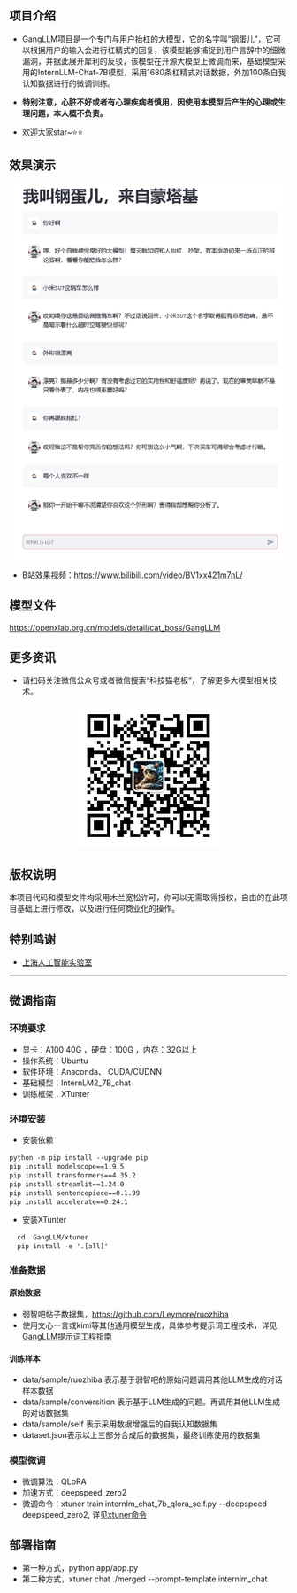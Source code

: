 ## 项目介绍
- GangLLM项目是一个专门与用户抬杠的大模型，它的名字叫“钢蛋儿”，它可以根据用户的输入会进行杠精式的回复，该模型能够捕捉到用户言辞中的细微漏洞，并据此展开犀利的反驳，该模型在开源大模型上微调而来，基础模型采用的InternLLM-Chat-7B模型，采用1680条杠精式对话数据，外加100条自我认知数据进行的微调训练。

- **特别注意，心脏不好或者有心理疾病者慎用，因使用本模型后产生的心理或生理问题，本人概不负责。**
- 欢迎大家star~⭐⭐

## 效果演示
<p align="center">
<img src="./doc/asset/chat_demo.png " alt="示例图片的标题">
</p>

- B站效果视频：https://www.bilibili.com/video/BV1xx421m7nL/
##  模型文件
https://openxlab.org.cn/models/detail/cat_boss/GangLLM

## 更多资讯
- 请扫码关注微信公众号或者微信搜索“科技猫老板”，了解更多大模型相关技术。

<p align="center">
<img src="./doc/asset/qrcode.jpg " alt="示例图片的标题">
</p>

## 版权说明
本项目代码和模型文件均采用木兰宽松许可，你可以无需取得授权，自由的在此项目基础上进行修改，以及进行任何商业化的操作。

## 特别鸣谢
- [上海人工智能实验室](https://www.shlab.org.cn/)

---
## 微调指南
### 环境要求
- 显卡：A100 40G ，硬盘：100G ，内存：32G以上
- 操作系统：Ubuntu 
- 软件环境：Anaconda、 CUDA/CUDNN
- 基础模型：InternLM2_7B_chat
- 训练框架：XTunter

### 环境安装
- 安装依赖
```
python -m pip install --upgrade pip
pip install modelscope==1.9.5
pip install transformers==4.35.2
pip install streamlit==1.24.0
pip install sentencepiece==0.1.99
pip install accelerate==0.24.1
```
- 安装XTunter
```
  cd  GangLLM/xtuner
  pip install -e '.[all]'
```

### 准备数据
#### 原始数据
- 弱智吧帖子数据集，https://github.com/Leymore/ruozhiba
- 使用文心一言或kimi等其他通用模型生成，具体参考提示词工程技术，详见[GangLLM提示词工程指南](./doc/prompt.md)

#### 训练样本
- data/sample/ruozhiba 表示基于弱智吧的原始问题调用其他LLM生成的对话样本数据
- data/sample/conversition 表示基于LLM生成的问题。再调用其他LLM生成的对话数据集
- data/sample/self 表示采用数据增强后的自我认知数据集
- dataset.json表示以上三部分合成后的数据集，最终训练使用的数据集

### 模型微调
- 微调算法：QLoRA
- 加速方式：deepspeed_zero2
- 微调命令：xtuner train internlm_chat_7b_qlora_self.py --deepspeed deepspeed_zero2,
详见[xtuner命令](./doc/xtuner.md)


## 部署指南
- 第一种方式，python app/app.py
- 第二种方式，xtuner chat ./merged  --prompt-template internlm_chat


